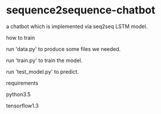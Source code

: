 # sequence2sequence-chatbot

a chatbot which is implemented via seq2seq LSTM model.

how to train

run 'data.py' to produce some files we needed.

run 'train.py' to train the model.

run 'test_model.py' to predict.


requirements


python3.5


tensorflow1.3
